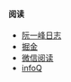 #### 阅读

- [阮一峰日志](http://www.ruanyifeng.com/blog/)
- [掘金](https://juejin.cn/)
- [微信阅读](https://weread.qq.com/)
- [infoQ](https://www.infoq.cn/)